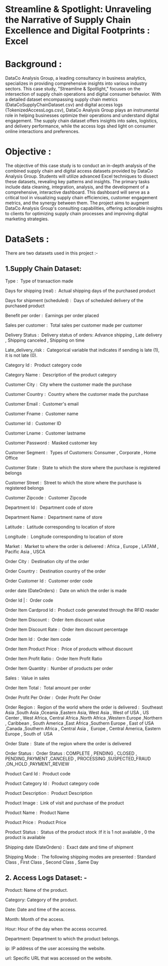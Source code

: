 # Streamline & Spotlight: Unraveling the Narrative of Supply Chain Excellence and Digital Footprints : Excel

# Background : 
DataCo Analysis Group, a leading consultancy in business analytics, specializes in providing comprehensive insights into various industry sectors. This case study, "Streamline & Spotlight," focuses on the intersection of supply chain operations and digital consumer behavior. With a detailed dataset encompassing supply chain metrics (DataCoSupplyChainDataset.csv) and digital access logs (TokenizedAccessLogs.csv), DataCo Analysis Group plays an instrumental role in helping businesses optimize their operations and understand digital engagement. The supply chain dataset offers insights into sales, logistics, and delivery performance, while the access logs shed light on consumer online interactions and preferences. 

# Objective : 
The objective of this case study is to conduct an in-depth analysis of the combined supply chain and digital access datasets provided by DataCo Analysis Group. Students will utilize advanced Excel techniques to dissect these datasets, revealing key patterns and insights. The primary tasks include data cleaning, integration, analysis, and the development of a comprehensive, interactive dashboard. This dashboard will serve as a critical tool in visualizing supply chain efficiencies, customer engagement metrics, and the synergy between them. The project aims to augment DataCo Analysis Group's consulting capabilities, offering actionable insights to clients for optimizing supply chain processes and improving digital marketing strategies. 

# DataSets : 
There are two datasets used in this project :- 
## 1.Supply Chain Dataset:
Type  :  Type of transaction made 

Days for shipping (real)  :  Actual shipping days of the purchased product 

Days for shipment (scheduled)  :  Days of scheduled delivery of the purchased product 

Benefit per order  :  Earnings per order placed 

Sales per customer  :  Total sales per customer made per customer 

Delivery Status  :  Delivery status of orders: Advance shipping , Late delivery , Shipping canceled , Shipping on time 

Late_delivery_risk  :  Categorical variable that indicates if sending is late (1), it is not late (0). 

Category Id  :  Product category code 

Category Name  :  Description of the product category 

Customer City  :  City where the customer made the purchase 

Customer Country  :  Country where the customer made the purchase 

Customer Email :  Customer's email 

Customer Fname  :  Customer name 

Customer Id  :  Customer ID 

Customer Lname  :  Customer lastname 

Customer Password  :  Masked customer key 

Customer Segment  :  Types of Customers: Consumer , Corporate , Home Office 

Customer State  :  State to which the store where the purchase is registered belongs 

Customer Street  :  Street to which the store where the purchase is registered belongs 

Customer Zipcode  :  Customer Zipcode 

Department Id  :  Department code of store 

Department Name :  Department name of store 

Latitude  :  Latitude corresponding to location of store 

Longitude  :  Longitude corresponding to location of store 

Market  :  Market to where the order is delivered : Africa , Europe , LATAM , Pacific Asia , USCA 

Order City  :  Destination city of the order

Order Country  :  Destination country of the order 

Order Customer Id  :  Customer order code 

order date (DateOrders)  :  Date on which the order is made 

Order Id | :  Order code 

Order Item Cardprod Id  :  Product code generated through the RFID reader 

Order Item Discount :  Order item discount value 

Order Item Discount Rate  :  Order item discount percentage 

Order Item Id  :  Order item code 

Order Item Product Price  :  Price of products without discount 

Order Item Profit Ratio  :  Order Item Profit Ratio 

Order Item Quantity :  Number of products per order 

Sales  :  Value in sales 

Order Item Total  :  Total amount per order 

Order Profit Per Order  :  Order Profit Per Order 

Order Region  :  Region of the world where the order is delivered :  Southeast Asia ,South Asia ,Oceania ,Eastern Asia, West Asia , West of USA , US Center , West Africa, Central Africa ,North Africa ,Western Europe ,Northern , Caribbean , South America ,East Africa ,Southern Europe , East of USA ,Canada ,Southern Africa , Central Asia ,  Europe , Central America, Eastern Europe , South of  USA 

Order State  :  State of the region where the order is delivered 

Order Status  :  Order Status : COMPLETE , PENDING , CLOSED , PENDING_PAYMENT ,CANCELED , PROCESSING ,SUSPECTED_FRAUD ,ON_HOLD ,PAYMENT_REVIEW 

Product Card Id  :  Product code 

Product Category Id  :  Product category code 

Product Description  :  Product Description 

Product Image  :  Link of visit and purchase of the product 

Product Name  :  Product Name 

Product Price :  Product Price 

Product Status  :  Status of the product stock :If it is 1 not available , 0 the product is available 

Shipping date (DateOrders) :  Exact date and time of shipment 

Shipping Mode  :  The following shipping modes are presented : Standard Class , First Class , Second Class , Same Day 
## 2. Access Logs Dataset: -
Product: Name of the product.

Category: Category of the product.

Date: Date and time of the access.

Month: Month of the access.

Hour: Hour of the day when the access occurred.

Department: Department to which the product belongs.

ip: IP address of the user accessing the website.

url: Specific URL that was accessed on the website.









